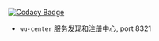 [![Codacy Badge](https://api.codacy.com/project/badge/Grade/28bbd30328414b33bd36f9778e22f930)](https://www.codacy.com/app/kaimz/wu-security?utm_source=github.com&amp;utm_medium=referral&amp;utm_content=kaimz/wu-security&amp;utm_campaign=Badge_Grade)
* `wu-center` 服务发现和注册中心, port 8321
